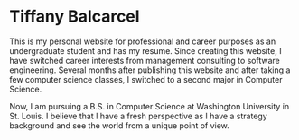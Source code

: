 # Tiffany Balcarcel
This is my personal website for professional and career purposes as an undergraduate student and has my resume. 
Since creating this website, I have switched career interests from management consulting to software engineering.
Several months after publishing this website and after taking a few computer science classes, I switched to a second major in Computer Science.

Now, I am pursuing a B.S. in Computer Science at Washington University in St. Louis.
I believe that I have a fresh perspective as I have a strategy background and see the world from a unique point of view.

